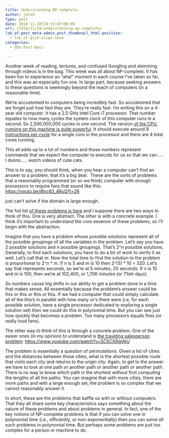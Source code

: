 ```yaml
---
title: Understanding NP-complete.
author: jared
type: post
date: 2018-11-20T20:33:07+00:00
url: /2018/11/20/understanding-np-complete/
lxb_af-post_meta-admin_post_thumbnail_html-position:
  - lxb_af-grid-align-none
categories:
  - OSU Post-Bacc

---
```

Another week of reading, lectures, and confused Googling and skimming through videos is in the bag. This week was all about NP-complete. It has been fun to experience an &#8220;aha!&#8221; moment in each course I&#8217;ve taken so far, and this was an especially fun one. In large part, because seeking answers to these questions is seemingly beyond the reach of computers (in a reasonable time).

We&#8217;re accustomed to computers being incredibly fast. So accustomed that we forget just how fast they are. They&#8217;re really fast. I&#8217;m writing this on a 4-year old computer. It has a 2.5 GHz Intel Core i7 processor. That number equates to how many cycles the system clock of this computer runs in a second. So 2,500,000,000 cycles in one second. The version [of the CPU  running on this machine is quite powerful][1]. It should execute around 9 [instructions per cycle][2] for a single core in the processor and there are 4 total cores running.

This all adds up to a lot of numbers and those numbers represent commands that we expect the computer to execute for us so that we can&#8230;.. I dunno&#8230;.. watch videos of cute cats.

<!--more-->

This is to say, you should think, when you hear a computer can&#8217;t find an answer to a problem, that it&#8217;s a big deal.  These are the sorts of problems that a reasonably programmed (or so we think) computer with enough processors to require fans that sound like this: https://youtu.be/jBsc83_4RsQ?t=26

just can&#8217;t solve if the domain is large enough.

The full list [of these problems is here][3] and I suppose there are two ways to think of this. One is very abstract. The other is with a concrete example. I think it&#8217;s important to understand the core essence of these problems, so I&#8217;ll begin with the abstraction.

Imagine that you have a problem whose possible solutions represent all of the possible groupings of all the variables in the problem. Let&#8217;s say you have 2 possible solutions and _n_ possible groupings. That&#8217;s 2^_n_ possible solutions. Generally, to find each solutions, you have to do a bit of work to verify it as well. Let&#8217;s call that _m_. Now the total time to find the solution to the problem is proportional to 2^_n_ * _m_. If n is 5 and m is 10 then 2^(5) * 10 = 320. Let&#8217;s say that represents seconds, so we&#8217;re at 5 minutes, 20 seconds. If _n_ is 10 and _m_ is 100, then we&#8217;re at 102,400, or 1,706 minutes (or 71ish days).

So numbers cause big shifts in our ability to get a problem done in a time that makes sense. All essentially because the problem&#8217;s answer could be this _or_ this _or_ this _or_ this. If we had a computer that could simply calculate all of the this&#8217;s in parallel with how many _or_&#8216;s there were (i.e, for each possible solution, have a single processor dedicated to exploring a single solution set) then we could do this in polynomial time. But you can see just how quickly that becomes a problem. Too many processors equals fires (or really loud fans).

The other way to think of this is through a concrete problem. One of the easier ones (in my opinion) to understand is [the traveling salesperson problem][4]: https://www.youtube.com/watch?v=SC5CX8drAtU

The problem is essentially a question of permutations. Given a list of cities and the distances between those cities, what is the shortest possible route that visits each city and returns to the origin city. Again, to get to the answer we have to look at one path _or_ another path _or_ another path _or_ another path. There is no way to know which path is the shortest without first computing the lengths of all the paths. You can imagine that with more cities, there are more paths and with a large enough set, the problem is so complex that we cannot reasonably answer it.

In short, these are the problems that baffle us with or without computers. That they all share some key characteristics says something about the nature of these problems and about problems in general. In fact, one of the key notions of NP-complete problems is that if you can solve one in polynomial time (i.e., efficiently, or non-exponentially) then you can solve _all_ such problems in polynomial time. But perhaps some problems are just too complex for a person or machine to do.

 [1]: https://en.wikipedia.org/wiki/List_of_Macintosh_models_grouped_by_CPU_type#Haswell
 [2]: https://en.wikipedia.org/wiki/Instructions_per_second
 [3]: https://en.wikipedia.org/wiki/NP-completeness
 [4]: https://en.wikipedia.org/wiki/Travelling_salesman_problem